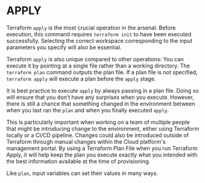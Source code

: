 # APPLY

Terraform `apply` is the most crucial operation in the arsenal. Before execution, this command requires `terraform init` to have been executed successfully. Selecting the correct workspace corresponding to the input parameters you specify will also be essential.

Terraform `apply` is also unique compared to other operations: You can execute it by pointing at a single file rather than a working directory. The `terraform plan` command outputs the plan file. If a plan file is not specified, `terraform apply` will execute a plan before the `apply` stage.

It is best practice to execute `apply` by always passing in a plan file. Doing so will ensure that you don’t have any surprises when you execute. However, there is still a chance that something changed in the environment between when you last ran the `plan` and when you finally executed `apply`. 

This is particularly important when working on a team of multiple people that might be introducing change to the environment, either using Terraform locally or a CI/CD pipeline. Changes could also be introduced outside of Terraform through manual changes within the Cloud platform's management portal. By using a Terraform Plan File when you run Terraform Apply, it will help keep the plan you execute exactly what you intended with the best information available at the time of provisioning.

Like `plan`, input variables can set their values in many ways. 